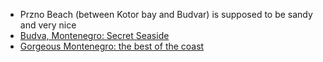 - Przno Beach (between Kotor bay and Budvar) is supposed to be sandy and very nice
- [Budva, Montenegro: Secret Seaside](http://www.telegraph.co.uk/travel/destinations/europe/montenegro/articles/Budva-Montenegro-Secret-Seaside/)
- [Gorgeous Montenegro: the best of the coast](https://www.theguardian.com/travel/2016/jun/12/montenegro-highlights-without-high-rollers)
